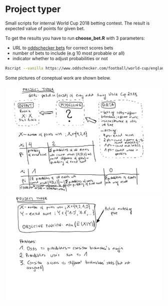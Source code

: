 # Project typer
Small scripts for internal World Cup 2018 betting contest. The result is expected value of points for given bet.

To get the results you have to run **choose_bet.R** with 3 parameters:

- URL to [oddschecker bets](https://www.oddschecker.com/) for correct scores bets
- number of bets to include (e.g 10 most probable or all)
- indicator whether to adjust probabilities or not


```bash
Rscript --vanilla https://www.oddschecker.com/football/world-cup/england-v-belgium/correct-score 10 no
```

Some pictures of coneptual work are shown below.

![](concept1.jpg)
![](concept2.jpg)